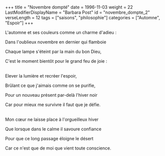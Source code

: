 +++
title = "Novembre dompté"
date = 1996-11-03
weight = 22
LastModifierDisplayName = "Barbara Post"
id = "novembre_dompte_2"
verseLength = 12
tags = ["saisons", "philosophie"]
categories = ["Automne", "Espoir"]
+++

L'automne et ses couleurs comme un charme d'adieu :

Dans l'oublieux novembre en dernier qui flamboie

Chaque lampe s'éteint par la main du bon Dieu,

C'est le moment bientôt pour le grand feu de joie :

 \
Elever la lumière et recréer l'espoir,

Brûlant ce que j'aimais comme on se purifie,

Pour un nouveau présent par-delà l'hiver noir

Car pour mieux me survivre il faut que je défie.

 \
Mon cœur ne laisse place à l'orgueilleux hiver

Que lorsque dans le calme il savoure confiance

Pour que ce long passage éloigne le désert

Car ce n'est que de moi que vient toute conscience.
